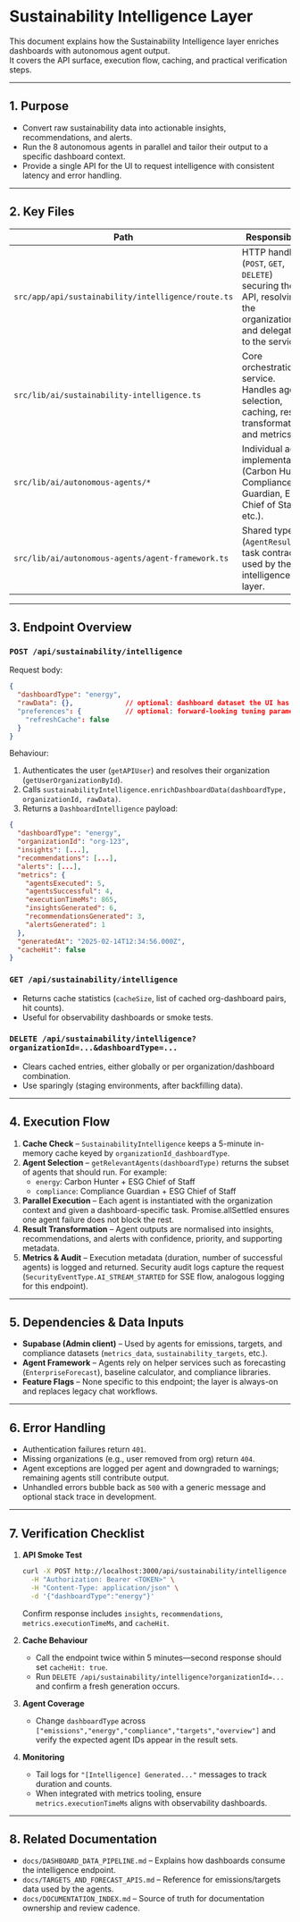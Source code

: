 # Sustainability Intelligence Layer

This document explains how the Sustainability Intelligence layer enriches dashboards with autonomous agent output.  
It covers the API surface, execution flow, caching, and practical verification steps.

---

## 1. Purpose

- Convert raw sustainability data into actionable insights, recommendations, and alerts.  
- Run the 8 autonomous agents in parallel and tailor their output to a specific dashboard context.  
- Provide a single API for the UI to request intelligence with consistent latency and error handling.

---

## 2. Key Files

| Path | Responsibility |
| --- | --- |
| `src/app/api/sustainability/intelligence/route.ts` | HTTP handlers (`POST`, `GET`, `DELETE`) securing the API, resolving the organization, and delegating to the service. |
| `src/lib/ai/sustainability-intelligence.ts` | Core orchestration service. Handles agent selection, caching, result transformation, and metrics. |
| `src/lib/ai/autonomous-agents/*` | Individual agent implementations (Carbon Hunter, Compliance Guardian, ESG Chief of Staff, etc.). |
| `src/lib/ai/autonomous-agents/agent-framework.ts` | Shared types (`AgentResult`, task contract) used by the intelligence layer. |

---

## 3. Endpoint Overview

### `POST /api/sustainability/intelligence`

Request body:

```json
{
  "dashboardType": "energy",
  "rawData": {},             // optional: dashboard dataset the UI has already fetched
  "preferences": {           // optional: forward-looking tuning parameters
    "refreshCache": false
  }
}
```

Behaviour:

1. Authenticates the user (`getAPIUser`) and resolves their organization (`getUserOrganizationById`).  
2. Calls `sustainabilityIntelligence.enrichDashboardData(dashboardType, organizationId, rawData)`.  
3. Returns a `DashboardIntelligence` payload:

```json
{
  "dashboardType": "energy",
  "organizationId": "org-123",
  "insights": [...],
  "recommendations": [...],
  "alerts": [...],
  "metrics": {
    "agentsExecuted": 5,
    "agentsSuccessful": 4,
    "executionTimeMs": 865,
    "insightsGenerated": 6,
    "recommendationsGenerated": 3,
    "alertsGenerated": 1
  },
  "generatedAt": "2025-02-14T12:34:56.000Z",
  "cacheHit": false
}
```

### `GET /api/sustainability/intelligence`

- Returns cache statistics (`cacheSize`, list of cached org-dashboard pairs, hit counts).  
- Useful for observability dashboards or smoke tests.

### `DELETE /api/sustainability/intelligence?organizationId=...&dashboardType=...`

- Clears cached entries, either globally or per organization/dashboard combination.  
- Use sparingly (staging environments, after backfilling data).

---

## 4. Execution Flow

1. **Cache Check** – `SustainabilityIntelligence` keeps a 5-minute in-memory cache keyed by `organizationId_dashboardType`.  
2. **Agent Selection** – `getRelevantAgents(dashboardType)` returns the subset of agents that should run. For example:
   - `energy`: Carbon Hunter + ESG Chief of Staff  
   - `compliance`: Compliance Guardian + ESG Chief of Staff
3. **Parallel Execution** – Each agent is instantiated with the organization context and given a dashboard-specific task. Promise.allSettled ensures one agent failure does not block the rest.  
4. **Result Transformation** – Agent outputs are normalised into insights, recommendations, and alerts with confidence, priority, and supporting metadata.  
5. **Metrics & Audit** – Execution metadata (duration, number of successful agents) is logged and returned. Security audit logs capture the request (`SecurityEventType.AI_STREAM_STARTED` for SSE flow, analogous logging for this endpoint).

---

## 5. Dependencies & Data Inputs

- **Supabase (Admin client)** – Used by agents for emissions, targets, and compliance datasets (`metrics_data`, `sustainability_targets`, etc.).  
- **Agent Framework** – Agents rely on helper services such as forecasting (`EnterpriseForecast`), baseline calculator, and compliance libraries.  
- **Feature Flags** – None specific to this endpoint; the layer is always-on and replaces legacy chat workflows.

---

## 6. Error Handling

- Authentication failures return `401`.  
- Missing organizations (e.g., user removed from org) return `404`.  
- Agent exceptions are logged per agent and downgraded to warnings; remaining agents still contribute output.  
- Unhandled errors bubble back as `500` with a generic message and optional stack trace in development.

---

## 7. Verification Checklist

1. **API Smoke Test**  
   ```bash
   curl -X POST http://localhost:3000/api/sustainability/intelligence \
     -H "Authorization: Bearer <TOKEN>" \
     -H "Content-Type: application/json" \
     -d '{"dashboardType":"energy"}'
   ```
   Confirm response includes `insights`, `recommendations`, `metrics.executionTimeMs`, and `cacheHit`.

2. **Cache Behaviour**  
   - Call the endpoint twice within 5 minutes—second response should set `cacheHit: true`.  
   - Run `DELETE /api/sustainability/intelligence?organizationId=...` and confirm a fresh generation occurs.

3. **Agent Coverage**  
   - Change `dashboardType` across `["emissions","energy","compliance","targets","overview"]` and verify the expected agent IDs appear in the result sets.

4. **Monitoring**  
   - Tail logs for `"[Intelligence] Generated..."` messages to track duration and counts.  
   - When integrated with metrics tooling, ensure `metrics.executionTimeMs` aligns with observability dashboards.

---

## 8. Related Documentation

- `docs/DASHBOARD_DATA_PIPELINE.md` – Explains how dashboards consume the intelligence endpoint.  
- `docs/TARGETS_AND_FORECAST_APIS.md` – Reference for emissions/targets data used by the agents.  
- `docs/DOCUMENTATION_INDEX.md` – Source of truth for documentation ownership and review cadence.

